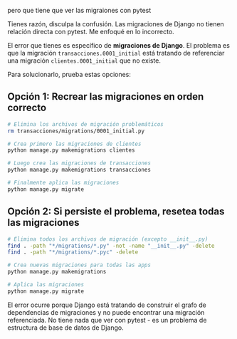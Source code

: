 pero que tiene que ver las migraiones con pytest

Tienes razón, disculpa la confusión. Las migraciones de Django no tienen relación directa con pytest. Me enfoqué en lo incorrecto.

El error que tienes es específico de **migraciones de Django**. El problema es que la migración `transacciones.0001_initial` está tratando de referenciar una migración `clientes.0001_initial` que no existe.

Para solucionarlo, prueba estas opciones:

## Opción 1: Recrear las migraciones en orden correcto

```bash
# Elimina los archivos de migración problemáticos
rm transacciones/migrations/0001_initial.py

# Crea primero las migraciones de clientes
python manage.py makemigrations clientes

# Luego crea las migraciones de transacciones
python manage.py makemigrations transacciones

# Finalmente aplica las migraciones
python manage.py migrate
```

## Opción 2: Si persiste el problema, resetea todas las migraciones

```bash
# Elimina todos los archivos de migración (excepto __init__.py)
find . -path "*/migrations/*.py" -not -name "__init__.py" -delete
find . -path "*/migrations/*.pyc" -delete

# Crea nuevas migraciones para todas las apps
python manage.py makemigrations

# Aplica las migraciones
python manage.py migrate
```

El error ocurre porque Django está tratando de construir el grafo de dependencias de migraciones y no puede encontrar una migración referenciada. No tiene nada que ver con pytest - es un problema de estructura de base de datos de Django.